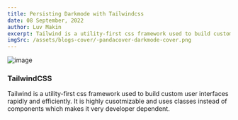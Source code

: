 ```yaml
---
title: Persisting Darkmode with Tailwindcss
date: 08 September, 2022
author: Luv Makin
excerpt: Tailwind is a utility-first css framework used to build custom user interfaces rapidly and efficiently. It is highly cusotmizable and uses classes instead of components which makes it very developer dependent.
imgSrc: /assets/blogs-cover/-pandacover-darkmode-cover.png
---
```


![image](/assets/blogs-cover/-pandacover-darkmode-cover.png)

### TailwindCSS

Tailwind is a utility-first css framework used to build custom user interfaces rapidly and efficiently. It is highly cusotmizable and uses classes instead of components which makes it very developer dependent.

